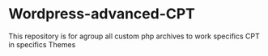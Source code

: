 # Wordpress-advanced-CPT
This repository is for agroup all custom php archives to work specifics CPT in specifics Themes
